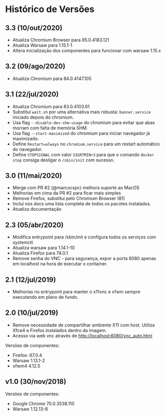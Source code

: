 # Histórico de Versões

## 3.3 (10/out/2020)

* Atualiza Chromium Browser para 85.0.4183.121
* Atualiza Warsaw para 1.15.1-1
* Altera inicialização dos componentes para funcionar com warsaw 1.15.x

## 3.2 (09/ago/2020)

* Atualiza Chromium para 84.0.4147.105

## 3.1 (22/jul/2020)

* Atualiza Chromium para 83.0.4103.61
* Substitui `wait.sh` por uma alternativa mais robusta: `banner.service` iniciado depois do chromium.
* Usa flag `--disable-dev-shm-usage` do chromium para evitar que abas morram com falta de memória SHM.
* Usa flag `--start-maximized` do chromium para iniciar navegador já maximizado.
* Define `Restart=always` no `chromium.service` para um restart automático do navegador.
* Define `STOPSIGNAL` com valor `SIGRTMIN+3` para que o comando `docker stop` consiga desligar o `/sbin/init` com sucesso.

## 3.0 (11/mai/2020)

* Merge com PR #2 (@marcocspc) melhora suporte ao MacOS
* Melhorias em cima da PR #2 para ficar mais simples
* Remove Firefox, substitui pelo Chromium Browser (81)
* Inclui nos docs uma lista completa de todos os pacotes instalados.
* Atualiza documentação

## 2.3 (05/abr/2020)

* Modifica entrypoint para /sbin/init e configura todos os serviços com systemctl.
* Atualiza warsaw para 1.14.1-10
* Atualiza Firefox para 74.0.1
* Remove senha do VNC - para segurança, expor a porta 6080 apenas em localhost na hora de executar o container.

## 2.1 (12/jul/2019)

* Melhorias no entrypoint para manter o x11vnc e xfwm sempre executando em plano de fundo.

## 2.0 (10/jul/2019)

* Remove necessidade de compartilhar ambiente X11 com host. Utiliza Xfce4 e Firefox instalados dentro da imagem.
* Acesso via web vnc através de <http://localhost:6080/vnc_auto.html>

Versões de componentes:

* Firefox: 67.0.4
* Warsaw 1.13.1-2
* xfwm4 4.12.5

## v1.0 (30/nov/2018)

Versões de componentes:

* Google Chrome 70.0.3538.110
* Warsaw 1.12.13-8
